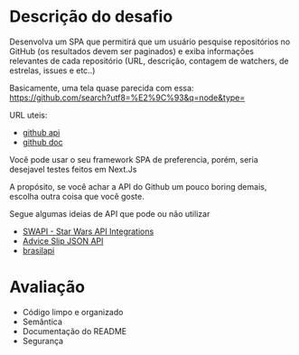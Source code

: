 
# Descrição do desafio
Desenvolva um SPA que permitirá que um usuário pesquise repositórios no GitHub (os resultados devem ser paginados) e exiba informações relevantes de cada repositório (URL, descrição, contagem de watchers, de estrelas, issues e etc..)

Basicamente, uma tela quase parecida com essa: https://github.com/search?utf8=%E2%9C%93&q=node&type=

URL uteis:
- [github api](https://api.github.com/search/repositories?q=bootstrap)
- [github doc](https://docs.github.com/pt/rest/search?apiVersion=2022-11-28)


Você pode usar o seu framework SPA de preferencia, porém, seria desejavel testes feitos em Next.Js

A propósito, se você achar a API do Github um pouco boring demais, escolha outra coisa que você goste.

Segue algumas ideias de API que pode ou não utilizar


- [SWAPI - Star Wars API Integrations](https://pipedream.com/apps/swapi)
- [Advice Slip JSON API](https://api.adviceslip.com/#endpoint-random)
- [brasilapi](https://brasilapi.com.br/)


# Avaliação

- Código limpo e organizado
- Semântica
- Documentação do README
- Segurança


